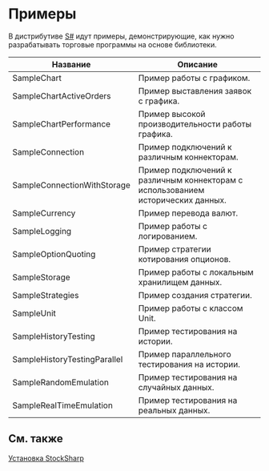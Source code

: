 # Примеры

В дистрибутиве [S\#](StockSharpAbout.md) идут примеры, демонстрирующие, как нужно разрабатывать торговые программы на основе библиотеки. 

| Название                     | Описание                                                                         |
| ---------------------------- | -------------------------------------------------------------------------------- |
| SampleChart                  | Пример работы с графиком.                                                        |
| SampleChartActiveOrders      | Пример выставления заявок с графика.                                             |
| SampleChartPerformance       | Пример высокой производительности работы графика.                                |
| SampleConnection             | Пример подключений к различным коннекторам.                                      |
| SampleConnectionWithStorage  | Пример подключений к различным коннекторам с использованием исторических данных. |
| SampleCurrency               | Пример перевода валют.                                                           |
| SampleLogging                | Пример работы с логированием.                                                    |
| SampleOptionQuoting          | Пример стратегии котирования опционов.                                           |
| SampleStorage                | Пример работы с локальным хранилищем данных.                                     |
| SampleStrategies             | Пример создания стратегии.                                                       |
| SampleUnit                   | Пример работы с классом Unit.                                                    |
| SampleHistoryTesting         | Пример тестирования на истории.                                                  |
| SampleHistoryTestingParallel | Пример параллельного тестирования на истории.                                    |
| SampleRandomEmulation        | Пример тестирования на случайных данных.                                         |
| SampleRealTimeEmulation      | Пример тестирования на реальных данных.                                          |

## См. также

[Установка StockSharp](StockSharpInstall.md)
